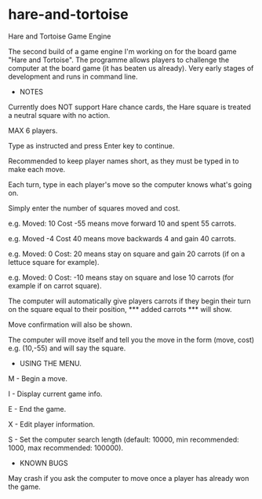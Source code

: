 # hare-and-tortoise
Hare and Tortoise Game Engine

The second build of a game engine I'm working on for the board game "Hare and Tortoise".
The programme allows players to challenge the computer at the board game (it has beaten us already).
Very early stages of development and runs in command line.

 - NOTES

Currently does NOT support Hare chance cards, the Hare square is treated a neutral square with no action.

MAX 6 players.

Type as instructed and press Enter key to continue.

Recommended to keep player names short, as they must be typed in to make each move.

Each turn, type in each player's move so the computer knows what's going on.

Simply enter the number of squares moved and cost.

e.g. Moved: 10 Cost -55 means move forward 10 and spent 55 carrots.

e.g. Moved -4 Cost 40 means move backwards 4 and gain 40 carrots.

e.g. Moved: 0 Cost: 20 means stay on square and gain 20 carrots (if on a lettuce square for example).

e.g. Moved: 0 Cost: -10 means stay on square and lose 10 carrots (for example if on carrot square).

The computer will automatically give players carrots if they begin their turn on the square equal to their position, *** added carrots *** will show.

Move confirmation will also be shown.

The computer will move itself and tell you the move in the form (move, cost) e.g. (10,-55) and will say the square.



 - USING THE MENU.

M - Begin a move.

I - Display current game info.

E - End the game.

X - Edit player information.

S - Set the computer search length (default: 10000, min recommended: 1000, max recommended: 100000).


 - KNOWN BUGS
 
 May crash if you ask the computer to move once a player has already won the game.
